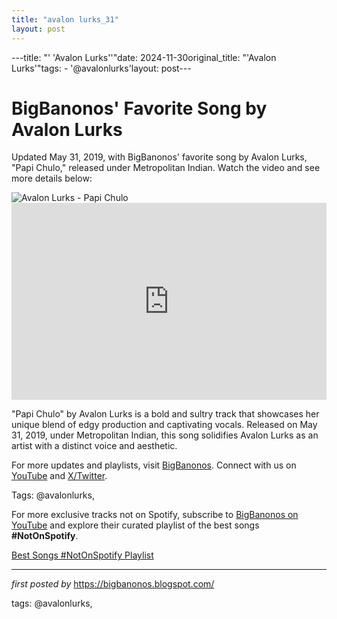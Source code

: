 ```yaml
---
title: "avalon lurks_31"
layout: post
---
```

---title: "' 'Avalon Lurks''"date: 2024-11-30original_title: "'Avalon Lurks'"tags:  - '@avalonlurks'layout: post---<!-- Post Title --><h1 >BigBanonos' Favorite Song by Avalon Lurks</h1> <!-- Introductory Text --><p >Updated May 31, 2019, with BigBanonos' favorite song by Avalon Lurks, "Papi Chulo," released under Metropolitan Indian. Watch the video and see more details below:</p> <!-- Featured Image --><div > <img src="https://imgproxy.ra.co/_/quality:66/aHR0cHM6Ly9zdGF0aWMucmEuY28vaW1hZ2VzL3Byb2ZpbGVzL3NxdWFyZS9hdmFsb25sdXJrcy5qcGc_ZGF0ZVVwZGF0ZWQ9MTcwMjQwMzA4MjAwMA==" alt="Avalon Lurks - Papi Chulo" /></div> <!-- YouTube Video Embed --><div > <iframe width="100%" height="315" src="https://www.youtube.com/embed/tIKQmnKewk4" title="avalon lurks - papi chulo (official video)" frameborder="0" allow="accelerometer; autoplay; clipboard-write; encrypted-media; gyroscope; picture-in-picture; web-share" referrerpolicy="strict-origin-when-cross-origin" allowfullscreen></iframe></div> <!-- Song Information --><div > <p>"Papi Chulo" by Avalon Lurks is a bold and sultry track that showcases her unique blend of edgy production and captivating vocals. Released on May 31, 2019, under Metropolitan Indian, this song solidifies Avalon Lurks as an artist with a distinct voice and aesthetic.</p></div> <!-- Footer Links --><div > <p>For more updates and playlists, visit <a href="https://bigbanonos.blogspot.com/" target="_blank">BigBanonos</a>. Connect with us on <a href="https://www.youtube.com/@BigBanonos" target="_blank">YouTube</a> and <a href="https://x.com/bigbanonos" target="_blank">X/Twitter</a>.</p></div> <!-- Tags --><p >Tags: @avalonlurks,</p><!--Subscribe and Playlist Links--><div>    <p>For more exclusive tracks not on Spotify, subscribe to <a href="https://www.youtube.com/@BigBanonos" target="_blank">BigBanonos on YouTube</a> and explore their curated playlist of the best songs <strong>#NotOnSpotify</strong>.</p>    <p><a href="https://www.youtube.com/playlist?list=PLtuNtuTatqI0kFahUCbtbfenC_ET5O_tr" target="_blank">Best Songs #NotOnSpotify Playlist<br /></a></p></div><hr /><p><em>first posted by</em> <a href="https://bigbanonos.blogspot.com/" rel="noopener" target="_new">https://bigbanonos.blogspot.com/</a></p><p>tags: @avalonlurks,</p>